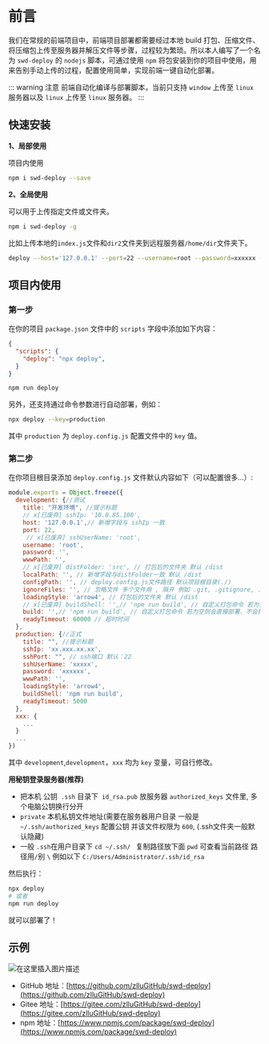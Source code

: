 # 前言
我们在常规的前端项目中，前端项目部署都需要经过本地 build 打包、压缩文件、将压缩包上传至服务器并解压文件等步骤，过程较为繁琐。所以本人编写了一个名为 `swd-deploy` 的 `nodejs` 脚本，可通过使用 `npm` 将包安装到你的项目中使用，用来告别手动上传的过程，配置使用简单，实现前端一键自动化部署。

::: warning 注意
前端自动化编译与部署脚本，当前只支持 `window` 上传至 `linux` 服务器以及 `linux` 上传至 `linux` 服务器。
:::

## 快速安装
**1、局部使用**

项目内使用
```bash
npm i swd-deploy --save
```

**2、全局使用**

可以用于上传指定文件或文件夹。
```bash
npm i swd-deploy -g
```
比如上传本地的`index.js`文件和`dir2`文件夹到远程服务器`/home/dir`文件夹下。
```bash
deploy --host='127.0.0.1' --port=22 --username=root --password=xxxxxx --localPath=/dir1/index.js,/dir2 --wwwPath=/home/dir
```

## 项目内使用 

### 第一步
在你的项目 `package.json` 文件中的 `scripts` 字段中添加如下内容：
```json
{
  "scripts": {
    "deploy": "npx deploy",
  }
}
```
```bash
npm run deploy
```
另外，还支持通过命令参数进行自动部署，例如：
```bash
npx deploy --key=production
```
其中 `production` 为 `deploy.config.js` 配置文件中的 `key` 值。


### 第二步
在你项目根目录添加 `deploy.config.js` 文件默认内容如下（可以配置很多...）:
```js
module.exports = Object.freeze({
  development: {//测试
    title: "开发环境", //提示标题
    // x[已废弃] sshIp: '10.0.85.100', 
    host: '127.0.0.1',// 新增字段与 sshIp 一致
    port: 22,
     // x[已废弃] sshUserName: 'root',
    username: 'root',
    password: '',
    wwwPath: '',
    // x[已废弃] distFolder: 'src', // 打包后的文件夹 默认 /dist
    localPath: '', // 新增字段与distFolder一致 默认 /dist
    configPath: '', // deploy.config.js文件路径 默认项目根目录(./)
    ignoreFiles: '', // 忽略文件 多个文件用 , 隔开 例如 .git, .gitignore, .DS_Store
    loadingStyle: 'arrow4', // 打包后的文件夹 默认 /dist
    // x[已废弃] buildShell: '',// 'npm run build', // 自定义打包命令 若为空则会直接部署，不会打包
    build: '',// 'npm run build', // 自定义打包命令 若为空则会直接部署，不会打包
    readyTimeout: 60000 // 超时时间
  },
  production: {//正式
    title: "", //提示标题
    sshIp: 'xx.xxx.xx.xx',
    sshPort: "", // ssh端口 默认：22
    sshUserName: 'xxxxx',
    password: 'xxxxxx',
    wwwPath: '',
    loadingStyle: 'arrow4',
    buildShell: 'npm run build',
    readyTimeout: 5000 
  },
  xxx: {
    ...
  }
  ...
})
```
其中 `development`,`development`，`xxx` 均为 `key` 变量，可自行修改。

**用秘钥登录服务器(推荐)**
* 把本机 公钥` .ssh` 目录下` id_rsa.pub` 放服务器 `authorized_keys` 文件里, 多个电脑公钥换行分开
* `private` 本机私钥文件地址(需要在服务器用户目录 一般是` ~/.ssh/authorized_keys` 配置公钥 并该文件权限为 `600`, (.ssh文件夹一般默认隐藏)
* 一般 `.ssh`在用户目录下  `cd ~/.ssh/ ` 复制路径放下面 `pwd` 可查看当前路径 路径用` / `别 `\` 例如以下 `C:/Users/Administrator/.ssh/id_rsa`

然后执行：
```bash
npx deploy
# 或者
npm run deploy
```
就可以部署了！
## 示例
![在这里插入图片描述](http://zhenglinglu.cn/artical/cli_20240419191642.png)
<!-- ![在这里插入图片描述](https://img-blog.csdnimg.cn/20210301090757518.png?x-oss-process=image/watermark,type_ZmFuZ3poZW5naGVpdGk,shadow_10,text_aHR0cHM6Ly9ibG9nLmNzZG4ubmV0L3dlaXhpbl80MzU4MTQxMQ==,size_16,color_FFFFFF,t_70) -->
- GitHub 地址：[https://github.com/zlluGitHub/swd-deploy](https://github.com/zlluGitHub/swd-deploy)
- Gitee 地址：[https://gitee.com/zlluGitHub/swd-deploy](https://gitee.com/zlluGitHub/swd-deploy)
- npm 地址：[https://www.npmjs.com/package/swd-deploy](https://www.npmjs.com/package/swd-deploy)